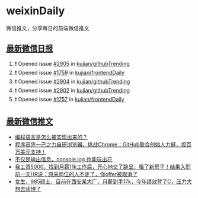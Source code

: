 # weixinDaily
微信推文，分享每日的前端微信推文

## [最新微信日报](https://github.com/kujian/weixinDaily/issues)

<!--START_SECTION:activity-->
1. ❗ Opened issue [#2905](https://github.com/kujian/githubTrending/issues/2905) in [kujian/githubTrending](https://github.com/kujian/githubTrending)
2. ❗ Opened issue [#1759](https://github.com/kujian/frontendDaily/issues/1759) in [kujian/frontendDaily](https://github.com/kujian/frontendDaily)
3. ❗ Opened issue [#2904](https://github.com/kujian/githubTrending/issues/2904) in [kujian/githubTrending](https://github.com/kujian/githubTrending)
4. ❗ Opened issue [#2902](https://github.com/kujian/githubTrending/issues/2902) in [kujian/githubTrending](https://github.com/kujian/githubTrending)
5. ❗ Opened issue [#1757](https://github.com/kujian/frontendDaily/issues/1757) in [kujian/frontendDaily](https://github.com/kujian/frontendDaily)
<!--END_SECTION:activity-->


## [最新微信推文](https://weixin.qdkfweb.cn/)

<!-- BLOG-POST-LIST:START -->
- [编程语言是怎么被实现出来的？](https://weixin.qdkfweb.cn/51209.html)
- [程序员凭一己之力自研浏览器，挑战Chrome：GitHub联合创始人力挺，投百万美元支持！](https://weixin.qdkfweb.cn/51210.html)
- [不仅是输出信息，console.log 也能玩出花](https://weixin.qdkfweb.cn/51211.html)
- [我工资5000，找到月薪11k工作后，开心地交了辞呈，租了新房子！结果入职前一天HR说：原来岗位的人不走了，你offer被取消了](https://weixin.qdkfweb.cn/51193.html)
- [女生，985硕士，目前在西安某大厂，月薪到手17k，今年绩效背了C，压力大想去读博了](https://weixin.qdkfweb.cn/51194.html)
<!-- BLOG-POST-LIST:END -->